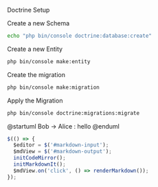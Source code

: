 Doctrine Setup

Create a new Schema
```bash
echo "php bin/console doctrine:database:create"
```

Create a new Entity
```bash
php bin/console make:entity
```

Create the migration
```bash
php bin/console make:migration
```

Apply the Migration
```bash
php bin/console doctrine:migrations:migrate
```

@startuml
Bob -> Alice : hello
@enduml

```js
$(() => {
  $editor = $('#markdown-input');
  $mdView = $('#markdown-output');
  initCodeMirror();
  initMarkdownIt();
  $mdView.on('click', () => renderMarkdown());
});
```
